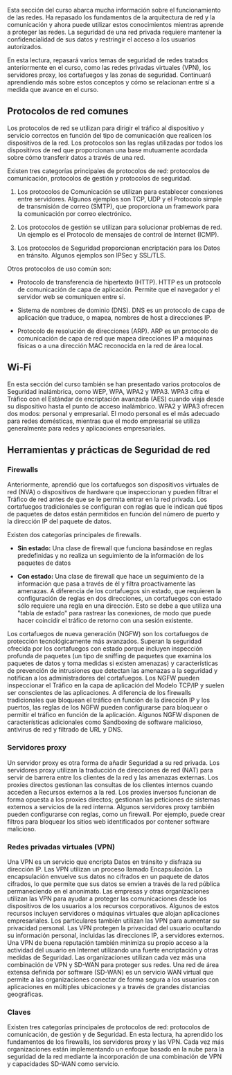
Esta sección del curso abarca mucha información sobre el funcionamiento de las redes. Ha repasado los fundamentos de la arquitectura de red y la comunicación y ahora puede utilizar estos conocimientos mientras aprende a proteger las redes. La seguridad de una red privada requiere mantener la confidencialidad de sus datos y restringir el acceso a los usuarios autorizados.

En esta lectura, repasará varios temas de seguridad de redes tratados anteriormente en el curso, como las redes privadas virtuales (VPN), los servidores proxy, los cortafuegos y las zonas de seguridad. Continuará aprendiendo más sobre estos conceptos y cómo se relacionan entre sí a medida que avance en el curso.

## **Protocolos de red comunes**

Los protocolos de red se utilizan para dirigir el tráfico al dispositivo y servicio correctos en función del tipo de comunicación que realicen los dispositivos de la red. Los protocolos son las reglas utilizadas por todos los dispositivos de red que proporcionan una base mutuamente acordada sobre cómo transferir datos a través de una red.

Existen tres categorías principales de protocolos de red: protocolos de comunicación, protocolos de gestión y protocolos de seguridad.

1. Los protocolos de Comunicación se utilizan para establecer conexiones entre servidores. Algunos ejemplos son TCP, UDP y el Protocolo simple de transmisión de correo (SMTP), que proporciona un framework para la comunicación por correo electrónico.
    
2. Los protocolos de gestión se utilizan para solucionar problemas de red. Un ejemplo es el Protocolo de mensajes de control de Internet (ICMP).
    
3. Los protocolos de Seguridad proporcionan encriptación para los Datos en tránsito. Algunos ejemplos son IPSec y SSL/TLS.
    

Otros protocolos de uso común son:

- Protocolo de transferencia de hipertexto (HTTP). HTTP es un protocolo de comunicación de capa de aplicación. Permite que el navegador y el servidor web se comuniquen entre sí.
    
- Sistema de nombres de dominio (DNS). DNS es un protocolo de capa de aplicación que traduce, o mapea, nombres de host a direcciones IP.
    
- Protocolo de resolución de direcciones (ARP). ARP es un protocolo de comunicación de capa de red que mapea direcciones IP a máquinas físicas o a una dirección MAC reconocida en la red de área local.
    

## **Wi-Fi**

En esta sección del curso también se han presentado varios protocolos de Seguridad inalámbrica, como WEP, WPA, WPA2 y WPA3. WPA3 cifra el Tráfico con el Estándar de encriptación avanzada (AES) cuando viaja desde su dispositivo hasta el punto de acceso inalámbrico. WPA2 y WPA3 ofrecen dos modos: personal y empresarial. El modo personal es el más adecuado para redes domésticas, mientras que el modo empresarial se utiliza generalmente para redes y aplicaciones empresariales.

## **Herramientas y prácticas de Seguridad de red**

### **Firewalls**

Anteriormente, aprendió que los cortafuegos son dispositivos virtuales de red (NVA) o dispositivos de hardware que inspeccionan y pueden filtrar el Tráfico de red antes de que se le permita entrar en la red privada. Los cortafuegos tradicionales se configuran con reglas que le indican qué tipos de paquetes de datos están permitidos en función del número de puerto y la dirección IP del paquete de datos.

Existen dos categorías principales de firewalls.

- **Sin estado:** Una clase de firewall que funciona basándose en reglas predefinidas y no realiza un seguimiento de la información de los paquetes de datos
    
- **Con estado:** Una clase de firewall que hace un seguimiento de la información que pasa a través de él y filtra proactivamente las amenazas. A diferencia de los cortafuegos sin estado, que requieren la configuración de reglas en dos direcciones, un cortafuegos con estado sólo requiere una regla en una dirección. Esto se debe a que utiliza una "tabla de estado" para rastrear las conexiones, de modo que puede hacer coincidir el tráfico de retorno con una sesión existente.
    

Los cortafuegos de nueva generación (NGFW) son los cortafuegos de protección tecnológicamente más avanzados. Superan la seguridad ofrecida por los cortafuegos con estado porque incluyen inspección profunda de paquetes (un tipo de sniffing de paquetes que examina los paquetes de datos y toma medidas si existen amenazas) y características de prevención de intrusiones que detectan las amenazas a la seguridad y notifican a los administradores del cortafuegos. Los NGFW pueden inspeccionar el Tráfico en la capa de aplicación del Modelo TCP/IP y suelen ser conscientes de las aplicaciones. A diferencia de los firewalls tradicionales que bloquean el tráfico en función de la dirección IP y los puertos, las reglas de los NGFW pueden configurarse para bloquear o permitir el tráfico en función de la aplicación. Algunos NGFW disponen de características adicionales como Sandboxing de software malicioso, antivirus de red y filtrado de URL y DNS.

### **Servidores proxy**

Un servidor proxy es otra forma de añadir Seguridad a su red privada. Los servidores proxy utilizan la traducción de direcciones de red (NAT) para servir de barrera entre los clientes de la red y las amenazas externas. Los proxies directos gestionan las consultas de los clientes internos cuando acceden a Recursos externos a la red. Los proxies inversos funcionan de forma opuesta a los proxies directos; gestionan las peticiones de sistemas externos a servicios de la red interna. Algunos servidores proxy también pueden configurarse con reglas, como un firewall. Por ejemplo, puede crear filtros para bloquear los sitios web identificados por contener software malicioso.

### **Redes privadas virtuales (VPN)**

Una VPN es un servicio que encripta Datos en tránsito y disfraza su dirección IP. Las VPN utilizan un proceso llamado Encapsulación. La encapsulación envuelve sus datos no cifrados en un paquete de datos cifrados, lo que permite que sus datos se envíen a través de la red pública permaneciendo en el anonimato. Las empresas y otras organizaciones utilizan las VPN para ayudar a proteger las comunicaciones desde los dispositivos de los usuarios a los recursos corporativos. Algunos de estos recursos incluyen servidores o máquinas virtuales que alojan aplicaciones empresariales. Los particulares también utilizan las VPN para aumentar su privacidad personal. Las VPN protegen la privacidad del usuario ocultando su información personal, incluidas las direcciones IP, a servidores externos. Una VPN de buena reputación también minimiza su propio acceso a la actividad del usuario en Internet utilizando una fuerte encriptación y otras medidas de Seguridad. Las organizaciones utilizan cada vez más una combinación de VPN y SD-WAN para proteger sus redes. Una red de área extensa definida por software (SD-WAN) es un servicio WAN virtual que permite a las organizaciones conectar de forma segura a los usuarios con aplicaciones en múltiples ubicaciones y a través de grandes distancias geográficas.

### **Claves**

Existen tres categorías principales de protocolos de red: protocolos de comunicación, de gestión y de Seguridad. En esta lectura, ha aprendido los fundamentos de los firewalls, los servidores proxy y las VPN. Cada vez más organizaciones están implementando un enfoque basado en la nube para la seguridad de la red mediante la incorporación de una combinación de VPN y capacidades SD-WAN como servicio.
